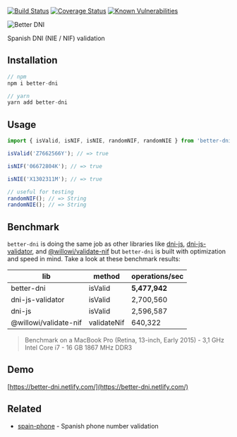 [![Build Status](https://travis-ci.org/singuerinc/better-dni.svg?branch=master)](https://travis-ci.org/singuerinc/better-dni)
[![Coverage Status](https://coveralls.io/repos/github/singuerinc/better-dni/badge.svg?branch=master)](https://coveralls.io/github/singuerinc/better-dni?branch=master)
[![Known Vulnerabilities](https://snyk.io/test/github/singuerinc/better-dni/badge.svg)](https://snyk.io/test/github/singuerinc/better-dni)

![Better DNI](logo.png)

Spanish DNI (NIE / NIF) validation

## Installation

```js
// npm
npm i better-dni

// yarn
yarn add better-dni
```

## Usage

```js
import { isValid, isNIF, isNIE, randomNIF, randomNIE } from 'better-dni';

isValid('Z7662566Y'); // => true

isNIF('06672804K'); // => true

isNIE('X1302311M'); // => true

// useful for testing
randomNIF(); // => String
randomNIE(); // => String
```

## Benchmark

`better-dni` is doing the same job as other libraries like [dni-js](https://github.com/albertfdp/dni-js/), [dni-js-validator](https://github.com/idirouhab/dni-js-validator), and [@willowi/validate-nif](https://github.com/WillowiDev/validate-nif) but `better-dni` is built with optimization and speed in mind. Take a look at these benchmark results:

| lib                   | method      | operations/sec |
| --------------------- | ----------- | -------------- |
| better-dni            | isValid     | **5,477,942**  |
| dni-js-validator      | isValid     | 2,700,560      |
| dni-js                | isValid     | 2,596,587      |
| @willowi/validate-nif | validateNif | 640,322        |

> Benchmark on a MacBook Pro (Retina, 13-inch, Early 2015) - 3,1 GHz Intel Core i7 - 16 GB 1867 MHz DDR3

## Demo

[https://better-dni.netlify.com/](https://better-dni.netlify.com/)

## Related

* [spain-phone](https://github.com/singuerinc/spain-phone) - Spanish phone number validation
